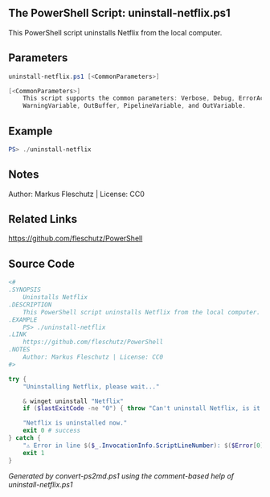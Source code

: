 ## The PowerShell Script: uninstall-netflix.ps1

This PowerShell script uninstalls Netflix from the local computer.

## Parameters
```powershell
uninstall-netflix.ps1 [<CommonParameters>]

[<CommonParameters>]
    This script supports the common parameters: Verbose, Debug, ErrorAction, ErrorVariable, WarningAction, 
    WarningVariable, OutBuffer, PipelineVariable, and OutVariable.
```

## Example
```powershell
PS> ./uninstall-netflix

```

## Notes
Author: Markus Fleschutz | License: CC0

## Related Links
https://github.com/fleschutz/PowerShell

## Source Code
```powershell
<#
.SYNOPSIS
	Uninstalls Netflix
.DESCRIPTION
	This PowerShell script uninstalls Netflix from the local computer.
.EXAMPLE
	PS> ./uninstall-netflix
.LINK
	https://github.com/fleschutz/PowerShell
.NOTES
	Author: Markus Fleschutz | License: CC0
#>

try {
	"Uninstalling Netflix, please wait..."

	& winget uninstall "Netflix"
	if ($lastExitCode -ne "0") { throw "Can't uninstall Netflix, is it installed?" }

	"Netflix is uninstalled now."
	exit 0 # success
} catch {
	"⚠️ Error in line $($_.InvocationInfo.ScriptLineNumber): $($Error[0])"
	exit 1
}
```

*Generated by convert-ps2md.ps1 using the comment-based help of uninstall-netflix.ps1*
